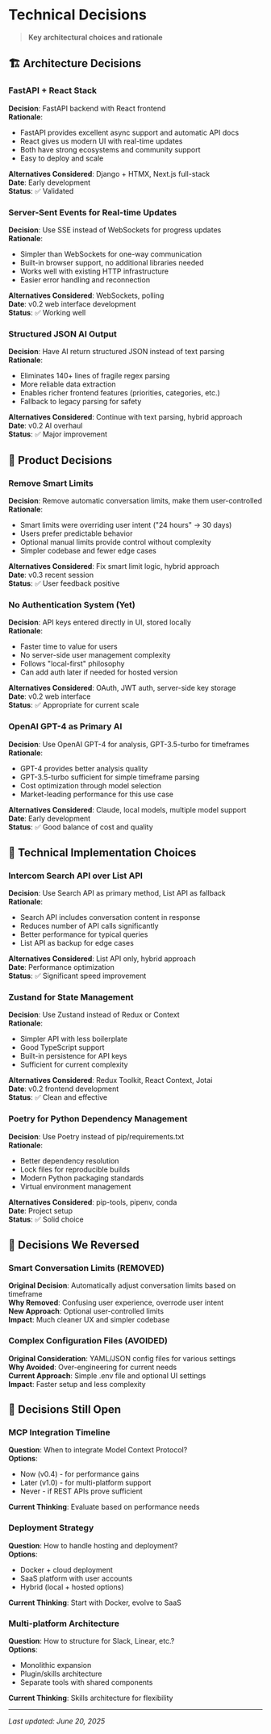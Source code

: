 # Technical Decisions

> **Key architectural choices and rationale**

## 🏗️ Architecture Decisions

### FastAPI + React Stack
**Decision**: FastAPI backend with React frontend  
**Rationale**: 
- FastAPI provides excellent async support and automatic API docs
- React gives us modern UI with real-time updates
- Both have strong ecosystems and community support
- Easy to deploy and scale

**Alternatives Considered**: Django + HTMX, Next.js full-stack  
**Date**: Early development  
**Status**: ✅ Validated

### Server-Sent Events for Real-time Updates
**Decision**: Use SSE instead of WebSockets for progress updates  
**Rationale**:
- Simpler than WebSockets for one-way communication
- Built-in browser support, no additional libraries needed
- Works well with existing HTTP infrastructure
- Easier error handling and reconnection

**Alternatives Considered**: WebSockets, polling  
**Date**: v0.2 web interface development  
**Status**: ✅ Working well

### Structured JSON AI Output  
**Decision**: Have AI return structured JSON instead of text parsing  
**Rationale**:
- Eliminates 140+ lines of fragile regex parsing
- More reliable data extraction
- Enables richer frontend features (priorities, categories, etc.)
- Fallback to legacy parsing for safety

**Alternatives Considered**: Continue with text parsing, hybrid approach  
**Date**: v0.2 AI overhaul  
**Status**: ✅ Major improvement

## 🎯 Product Decisions

### Remove Smart Limits
**Decision**: Remove automatic conversation limits, make them user-controlled  
**Rationale**:
- Smart limits were overriding user intent ("24 hours" → 30 days)
- Users prefer predictable behavior
- Optional manual limits provide control without complexity
- Simpler codebase and fewer edge cases

**Alternatives Considered**: Fix smart limit logic, hybrid approach  
**Date**: v0.3 recent session  
**Status**: ✅ User feedback positive

### No Authentication System (Yet)
**Decision**: API keys entered directly in UI, stored locally  
**Rationale**:
- Faster time to value for users
- No server-side user management complexity
- Follows "local-first" philosophy
- Can add auth later if needed for hosted version

**Alternatives Considered**: OAuth, JWT auth, server-side key storage  
**Date**: v0.2 web interface  
**Status**: ✅ Appropriate for current scale

### OpenAI GPT-4 as Primary AI
**Decision**: Use OpenAI GPT-4 for analysis, GPT-3.5-turbo for timeframes  
**Rationale**:
- GPT-4 provides better analysis quality
- GPT-3.5-turbo sufficient for simple timeframe parsing
- Cost optimization through model selection
- Market-leading performance for this use case

**Alternatives Considered**: Claude, local models, multiple model support  
**Date**: Early development  
**Status**: ✅ Good balance of cost and quality

## 🔧 Technical Implementation Choices

### Intercom Search API over List API
**Decision**: Use Search API as primary method, List API as fallback  
**Rationale**:
- Search API includes conversation content in response
- Reduces number of API calls significantly
- Better performance for typical queries
- List API as backup for edge cases

**Alternatives Considered**: List API only, hybrid approach  
**Date**: Performance optimization  
**Status**: ✅ Significant speed improvement

### Zustand for State Management
**Decision**: Use Zustand instead of Redux or Context  
**Rationale**:
- Simpler API with less boilerplate
- Good TypeScript support
- Built-in persistence for API keys
- Sufficient for current complexity

**Alternatives Considered**: Redux Toolkit, React Context, Jotai  
**Date**: v0.2 frontend development  
**Status**: ✅ Clean and effective

### Poetry for Python Dependency Management
**Decision**: Use Poetry instead of pip/requirements.txt  
**Rationale**:
- Better dependency resolution
- Lock files for reproducible builds
- Modern Python packaging standards
- Virtual environment management

**Alternatives Considered**: pip-tools, pipenv, conda  
**Date**: Project setup  
**Status**: ✅ Solid choice

## 🚫 Decisions We Reversed

### Smart Conversation Limits (REMOVED)
**Original Decision**: Automatically adjust conversation limits based on timeframe  
**Why Removed**: Confusing user experience, overrode user intent  
**New Approach**: Optional user-controlled limits  
**Impact**: Much cleaner UX and simpler codebase

### Complex Configuration Files (AVOIDED)
**Original Consideration**: YAML/JSON config files for various settings  
**Why Avoided**: Over-engineering for current needs  
**Current Approach**: Simple .env file and optional UI settings  
**Impact**: Faster setup and less complexity

## 🤔 Decisions Still Open

### MCP Integration Timeline
**Question**: When to integrate Model Context Protocol?  
**Options**: 
- Now (v0.4) - for performance gains
- Later (v1.0) - for multi-platform support
- Never - if REST APIs prove sufficient

**Current Thinking**: Evaluate based on performance needs

### Deployment Strategy  
**Question**: How to handle hosting and deployment?  
**Options**:
- Docker + cloud deployment
- SaaS platform with user accounts
- Hybrid (local + hosted options)

**Current Thinking**: Start with Docker, evolve to SaaS

### Multi-platform Architecture
**Question**: How to structure for Slack, Linear, etc.?  
**Options**:
- Monolithic expansion  
- Plugin/skills architecture
- Separate tools with shared components

**Current Thinking**: Skills architecture for flexibility

---

*Last updated: June 20, 2025*
